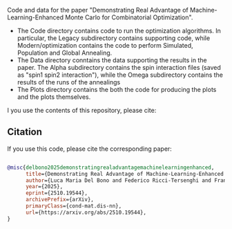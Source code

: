 Code and data for the paper "Demonstrating Real Advantage of Machine-Learning-Enhanced Monte Carlo for Combinatorial Optimization".

- The Code directory contains code to run the optimization algorithms. In particular, the Legacy subdirectory contains supporting code, while Modern/optimization contains the code to perform Simulated, Population and Global Annealing.
- The Data directory conntains the data supporting the results in the paper. The Alpha subdirectory contains the spin interaction files (saved as "spin1 spin2 interaction"), while the Omega subdirectory contains the results of the runs of the annealings
- The Plots directory contains the both the code for producing the plots and the plots themselves.

I you use the contents of this repository, please cite:

## Citation

If you use this code, please cite the corresponding paper:

```bibtex

@misc{delbono2025demonstratingrealadvantagemachinelearningenhanced,
      title={Demonstrating Real Advantage of Machine-Learning-Enhanced Monte Carlo for Combinatorial Optimization}, 
      author={Luca Maria Del Bono and Federico Ricci-Tersenghi and Francesco Zamponi},
      year={2025},
      eprint={2510.19544},
      archivePrefix={arXiv},
      primaryClass={cond-mat.dis-nn},
      url={https://arxiv.org/abs/2510.19544}, 
}
